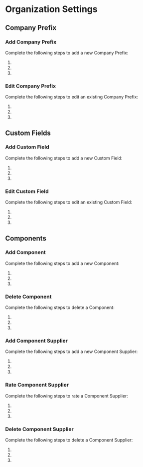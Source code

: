 # Organization Settings

## Company Prefix

### Add Company Prefix

Complete the following steps to add a new Company Prefix:

1.

1.

1.

### Edit Company Prefix

Complete the following steps to edit an existing Company Prefix:

1.

1.

1.

## Custom Fields

### Add Custom Field

Complete the following steps to add a new Custom Field:

1.

1.

1.

### Edit Custom Field

Complete the following steps to edit an existing Custom Field:

1.

1.

1.

## Components

### Add Component

Complete the following steps to add a new Component:

1.

2.

3.

### Delete Component

Complete the following steps to delete a Component:

1.

2.

3.

### Add Component Supplier

Complete the following steps to add a new Component Supplier:

1.

1.

1.

### Rate Component Supplier

Complete the following steps to rate a Component Supplier:

1.

1.

1.

### Delete Component Supplier

Complete the following steps to delete a Component Supplier:

1.

1.

1.